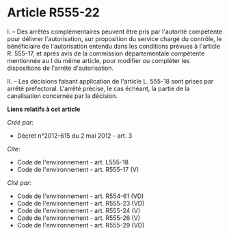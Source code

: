 # Article R555-22

I. – Des arrêtés complémentaires peuvent être pris par l'autorité compétente pour délivrer l'autorisation, sur proposition du
service chargé du contrôle, le bénéficiaire de l'autorisation entendu dans les conditions prévues à l'article R. 555-17, et
après avis de la commission départementale compétente mentionnée au I du même article, pour modifier ou compléter les
dispositions de l'arrêté d'autorisation.

II. – Les décisions faisant application de l'article L. 555-18 sont prises par arrêté préfectoral. L'arrêté précise, le cas
échéant, la partie de la canalisation concernée par la décision.

**Liens relatifs à cet article**

_Créé par_:

  - Décret n°2012-615 du 2 mai 2012 - art. 3

_Cite_:

  - Code de l'environnement - art. L555-18
  - Code de l'environnement - art. R555-17 (V)

_Cité par_:

  - Code de l'environnement - art. R554-61 (VD)
  - Code de l'environnement - art. R555-23 (VD)
  - Code de l'environnement - art. R555-24 (V)
  - Code de l'environnement - art. R555-26 (V)
  - Code de l'environnement - art. R555-29 (VD)
